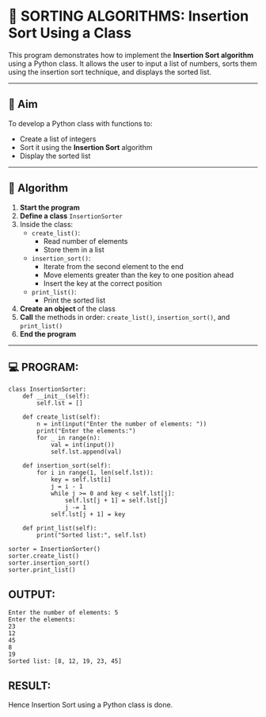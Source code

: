 # 🧮 SORTING ALGORITHMS: Insertion Sort Using a Class

This program demonstrates how to implement the **Insertion Sort algorithm** using a Python class. It allows the user to input a list of numbers, sorts them using the insertion sort technique, and displays the sorted list.

---

## 🎯 Aim

To develop a Python class with functions to:
- Create a list of integers
- Sort it using the **Insertion Sort** algorithm
- Display the sorted list

---

## 🧠 Algorithm

1. **Start the program**
2. **Define a class** `InsertionSorter`
3. Inside the class:
   - `create_list()`:
     - Read number of elements
     - Store them in a list
   - `insertion_sort()`:
     - Iterate from the second element to the end
     - Move elements greater than the key to one position ahead
     - Insert the key at the correct position
   - `print_list()`:
     - Print the sorted list
4. **Create an object** of the class
5. **Call** the methods in order: `create_list()`, `insertion_sort()`, and `print_list()`
6. **End the program**

---

## 💻 PROGRAM:
```
class InsertionSorter:
    def __init__(self):
        self.lst = []

    def create_list(self):
        n = int(input("Enter the number of elements: "))
        print("Enter the elements:")
        for _ in range(n):
            val = int(input())
            self.lst.append(val)

    def insertion_sort(self):
        for i in range(1, len(self.lst)):
            key = self.lst[i]
            j = i - 1
            while j >= 0 and key < self.lst[j]:
                self.lst[j + 1] = self.lst[j]
                j -= 1
            self.lst[j + 1] = key

    def print_list(self):
        print("Sorted list:", self.lst)

sorter = InsertionSorter()
sorter.create_list()
sorter.insertion_sort()
sorter.print_list()
```

## OUTPUT:
```
Enter the number of elements: 5
Enter the elements:
23
12
45
8
19
Sorted list: [8, 12, 19, 23, 45]
````
## RESULT:
 Hence Insertion Sort using a Python class is done.
